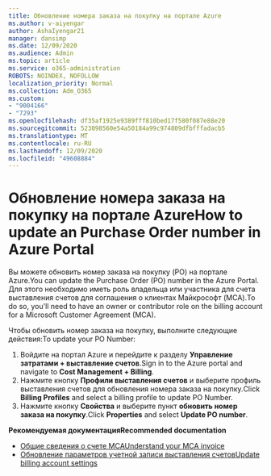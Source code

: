 ```yaml
---
title: Обновление номера заказа на покупку на портале Azure
ms.author: v-aiyengar
author: AshaIyengar21
manager: dansimp
ms.date: 12/09/2020
ms.audience: Admin
ms.topic: article
ms.service: o365-administration
ROBOTS: NOINDEX, NOFOLLOW
localization_priority: Normal
ms.collection: Adm_O365
ms.custom:
- "9004166"
- "7293"
ms.openlocfilehash: df35af1925e9389fff810bed17f580f087e88e20
ms.sourcegitcommit: 523098560e54a50184a99c974809dfbfffadacb5
ms.translationtype: MT
ms.contentlocale: ru-RU
ms.lasthandoff: 12/09/2020
ms.locfileid: "49608884"
---
```

# <a name="how-to-update-an-purchase-order-number-in-azure-portal"></a><span data-ttu-id="dfa62-102">Обновление номера заказа на покупку на портале Azure</span><span class="sxs-lookup"><span data-stu-id="dfa62-102">How to update an Purchase Order number in Azure Portal</span></span>

<span data-ttu-id="dfa62-103">Вы можете обновить номер заказа на покупку (PO) на портале Azure.</span><span class="sxs-lookup"><span data-stu-id="dfa62-103">You can update the Purchase Order (PO) number in the Azure Portal.</span></span> <span data-ttu-id="dfa62-104">Для этого необходимо иметь роль владельца или участника для счета выставления счетов для соглашения о клиентах Майкрософт (MCA).</span><span class="sxs-lookup"><span data-stu-id="dfa62-104">To do so, you'll need to have an owner or contributor role on the billing account for a Microsoft Customer Agreement (MCA).</span></span> 

<span data-ttu-id="dfa62-105">Чтобы обновить номер заказа на покупку, выполните следующие действия:</span><span class="sxs-lookup"><span data-stu-id="dfa62-105">To update your PO Number:</span></span>
1. <span data-ttu-id="dfa62-106">Войдите на портал Azure и перейдите к разделу **Управление затратами + выставление счетов**.</span><span class="sxs-lookup"><span data-stu-id="dfa62-106">Sign in to the Azure portal and navigate to **Cost Management + Billing**.</span></span>
1. <span data-ttu-id="dfa62-107">Нажмите кнопку **Профили выставления счетов** и выберите профиль выставления счетов для обновления номера заказа на покупку.</span><span class="sxs-lookup"><span data-stu-id="dfa62-107">Click **Billing Profiles** and select a billing profile to update PO Number.</span></span>
1. <span data-ttu-id="dfa62-108">Нажмите кнопку **Свойства** и выберите пункт **обновить номер заказа на покупку**.</span><span class="sxs-lookup"><span data-stu-id="dfa62-108">Click **Properties** and select **Update PO number**.</span></span> 

<span data-ttu-id="dfa62-109">**Рекомендуемая документация**</span><span class="sxs-lookup"><span data-stu-id="dfa62-109">**Recommended documentation**</span></span>

- [<span data-ttu-id="dfa62-110">Общие сведения о счете MCA</span><span class="sxs-lookup"><span data-stu-id="dfa62-110">Understand your MCA invoice</span></span>](https://docs.microsoft.com/azure/cost-management-billing/understand/mca-understand-your-invoice)
- [<span data-ttu-id="dfa62-111">Обновление параметров учетной записи выставления счетов</span><span class="sxs-lookup"><span data-stu-id="dfa62-111">Update billing account settings</span></span>](https://docs.microsoft.com/microsoft-store/update-microsoft-store-for-business-account-settings)  
